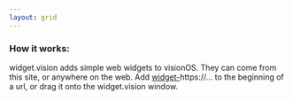 ```yaml
---
layout: grid
---
```


### How it works:

widget.vision adds simple web widgets to visionOS. 
They can come from this site, or anywhere on the web. 
Add <u>widget-</u>https://… to the beginning of a url, or drag it onto the widget.vision window.
